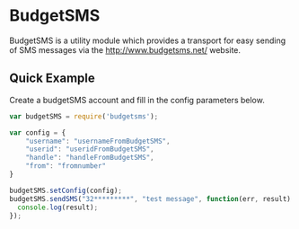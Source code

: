 # BudgetSMS

BudgetSMS is a utility module which provides a transport for easy sending of SMS messages via the http://www.budgetsms.net/ website.

## Quick Example

Create a budgetSMS account and fill in the config parameters below.

```javascript
var budgetSMS = require('budgetsms');

var config = {
	"username": "usernameFromBudgetSMS",
	"userid": "useridFromBudgetSMS",
	"handle": "handleFromBudgetSMS",
	"from": "fromnumber"
}

budgetSMS.setConfig(config);
budgetSMS.sendSMS("32*********", "test message", function(err, result) {
  console.log(result);
});

```
